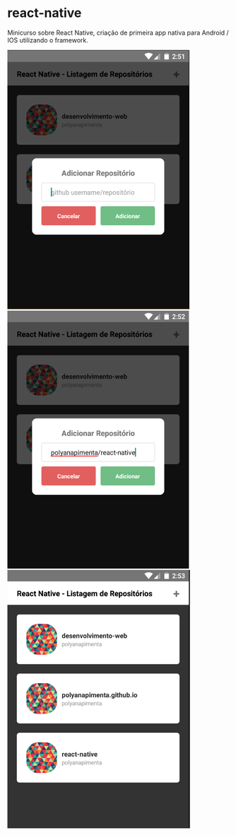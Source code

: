 # react-native
Minicurso sobre React Native, criação de primeira app nativa para Android / IOS utilizando o framework.

![Imagens da App](/thumbnail/react-native-02.png "Tela 01")
![Imagens da App](/thumbnail/react-native-03.png "Tela 02")
![Imagens da App](/thumbnail/react-native-04.png "Tela 03")